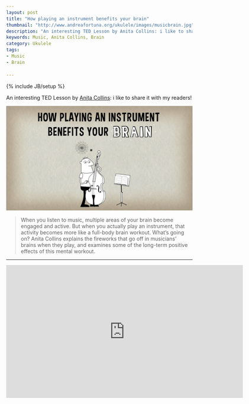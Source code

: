 ```yaml
---
layout: post
title: "How playing an instrument benefits your brain"
thumbnail: "http://www.andreafortuna.org/ukulele/images/musicbrain.jpg"
description: "An interesting TED Lesson by Anita Collins: i like to share it with my readers!"
keywords: Music, Anita Collins, Brain
category: Ukulele
tags: 
- Music
- Brain

---
```

{% include JB/setup %}

An interesting TED Lesson by [Anita Collins](http://www.anitacollinsmusic.com/films/): i like to share it with my readers!

![MusicBrain](/ukulele/images/musicbrain.jpg)
<!-- more -->

>When you listen to music, multiple areas of your brain become engaged and active. But when you actually play an instrument, that activity becomes more like a full-body brain workout. What’s going on? Anita Collins explains the fireworks that go off in musicians’ brains when they play, and examines some of the long-term positive effects of this mental workout.

<hr/>

<iframe width="640" height="360" src="https://www.youtube.com/embed/R0JKCYZ8hng" frameborder="0" allowfullscreen></iframe>
